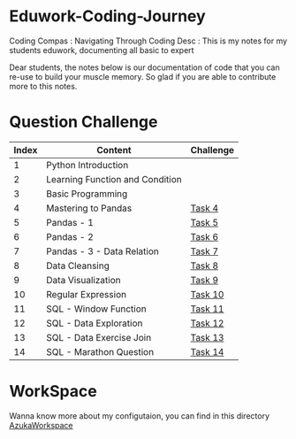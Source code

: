 # Eduwork-Coding-Journey
Coding Compas : Navigating Through Coding
Desc : This is my notes for my students eduwork, documenting all basic to expert

Dear students, the notes below is our documentation of code that you can re-use to build your muscle memory. So glad if you are able to contribute more to this notes.

# Question Challenge

| Index | Content                         | Challenge                   |
|-------|---------------------------------|-----------------------------|
| 1     | Python Introduction             |                             |
| 2     | Learning Function and Condition |                             |
| 3     | Basic Programming               |                             |
| 4     | Mastering to Pandas             | [Task 4](notes/task_4.md)   |
| 5     | Pandas - 1                      | [Task 5](notes/task_5.md)   |
| 6     | Pandas - 2                      | [Task 6](notes/task_6.md)   |
| 7     | Pandas - 3 - Data Relation      | [Task 7](notes/task_7.md)   |
| 8     | Data Cleansing                  | [Task 8](notes/task_8.md)   |
| 9     | Data Visualization              | [Task 9](notes/task_9.md)   |
| 10    | Regular Expression              | [Task 10](notes/task_10.md) |
| 11    | SQL - Window Function           | [Task 11](notes/task_11.md) |
| 12    | SQL - Data Exploration          | [Task 12](notes/task_12.md) |
| 13    | SQL - Data Exercise Join        | [Task 13](notes/task_13.md) |
| 14    | SQL - Marathon Question         | [Task 14](notes/task_14.md) |


# WorkSpace

Wanna know more about my configutaion, you can find in this directory [AzukaWorkspace](https://github.com/azuka31/AzukaWorkspace)
